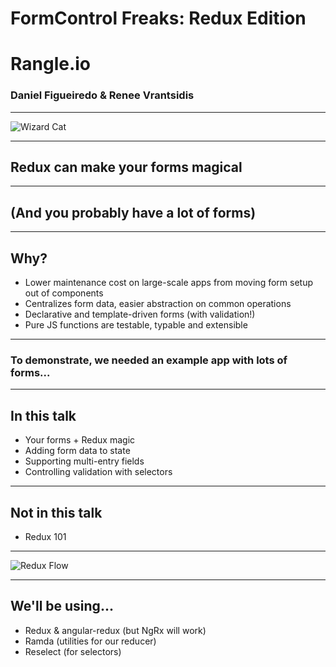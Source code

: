 # FormControl Freaks: Redux Edition

# Rangle.io
### Daniel Figueiredo & Renee Vrantsidis

---

![Wizard Cat](content/images/wizardcat.jpg "Wizard Cat")

---

## Redux can make your forms magical

---

## (And you probably have a lot of forms)

---

## Why?
- Lower maintenance cost on large-scale apps from moving form setup out of components
- Centralizes form data, easier abstraction on common operations
- Declarative and template-driven forms (with validation!)
- Pure JS functions are testable, typable and extensible

---

### To demonstrate, we needed an example app with lots of forms...

---

## In this talk
- Your forms + Redux magic
- Adding form data to state
- Supporting multi-entry fields
- Controlling validation with selectors

---

## Not in this talk
- Redux 101

---

![Redux Flow](content/images/full-redux-flow.png "Redux Flow")

---

## We'll be using...
- Redux & angular-redux (but NgRx will work)
- Ramda (utilities for our reducer)
- Reselect (for selectors)
